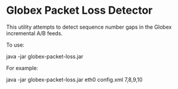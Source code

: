Globex Packet Loss Detector
=========================

This utility attempts to detect sequence number gaps in the Globex incremental A/B feeds.

To use:

java -jar globex-packet-loss.jar <network interface to bind to> <globex config.xml file> <comma separated list of chanel ids>

For example:

java -jar  globex-packet-loss.jar eth0 config.xml 7,8,9,10

